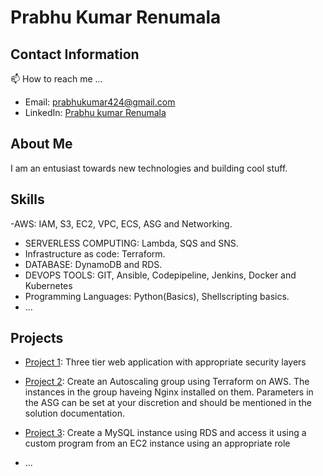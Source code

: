 
# Prabhu Kumar Renumala

## Contact Information
📫 How to reach me ...
- Email: prabhukumar424@gmail.com
- LinkedIn: [Prabhu kumar Renumala](https://www.linkedin.com/in/prabhu-kumar-a71b10a3?original_referer=)

## About Me

I am an entusiast towards new technologies and building cool stuff.

## Skills

-AWS: IAM, S3, EC2, VPC, ECS, ASG and Networking.
- SERVERLESS COMPUTING: Lambda, SQS and SNS.
- Infrastructure as code: Terraform.
- DATABASE: DynamoDB and RDS.
- DEVOPS TOOLS: GIT, Ansible, Codepipeline, Jenkins, Docker and Kubernetes
- Programming Languages: Python(Basics), Shellscripting basics.
- ...
## Projects

- [Project 1](https://github.com/prabhukumar495/THREE-TIER-WEB-ARCHITECTURE.git): Three tier web application with appropriate security layers
- [Project 2](https://github.com/prabhukumar495/DEVOPS_terraform_Architecture.git): Create an Autoscaling group using Terraform on AWS. The instances in the group haveing Nginx installed on them. Parameters in                   the ASG can be set at your discretion and should be mentioned in the solution documentation.
- [Project 3](https://github.com/prabhukumar495/AWS_RDS_configuration.git): Create a MySQL instance using RDS and access it using a custom program from an EC2 instance using an appropriate role

- ...

<!--
**prabhukumar495/Prabhukumar495** is a ✨ _special_ ✨ repository because its `README.md` (this file) appears on your GitHub profile.

- ⚡ Fun fact: ...
-->
